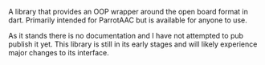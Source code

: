 A library that provides an OOP wrapper around the open board format in dart. Primarily intended for ParrotAAC but is available for anyone to use. 

As it stands there is no documentation and I have not attempted to pub publish it yet. This library is still in its early stages and will likely experience major changes to its interface.